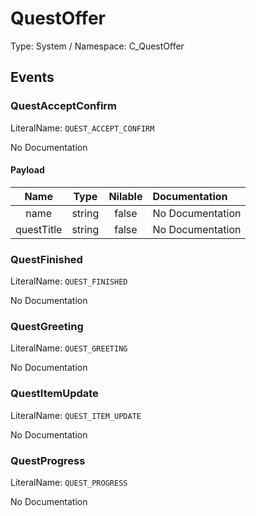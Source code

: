 # QuestOffer

Type: System / Namespace: C_QuestOffer

## Events

### QuestAcceptConfirm
LiteralName: `QUEST_ACCEPT_CONFIRM`

No Documentation

#### Payload
|Name|Type|Nilable|Documentation|
|:---:|:---:|:---:|:---|
|name|string|false|No Documentation|
|questTitle|string|false|No Documentation|
### QuestFinished
LiteralName: `QUEST_FINISHED`

No Documentation

### QuestGreeting
LiteralName: `QUEST_GREETING`

No Documentation

### QuestItemUpdate
LiteralName: `QUEST_ITEM_UPDATE`

No Documentation

### QuestProgress
LiteralName: `QUEST_PROGRESS`

No Documentation
